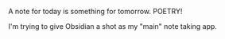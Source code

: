 A note for today is something for tomorrow. POETRY!

I'm trying to give Obsidian a shot as my "main" note taking app.